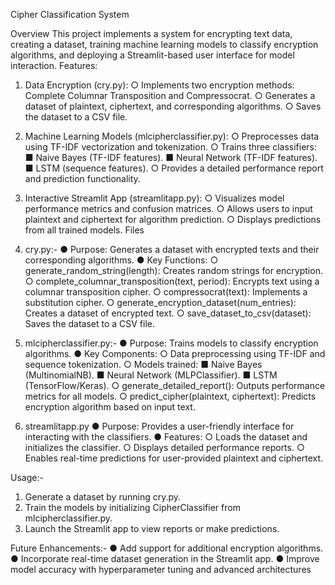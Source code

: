 Cipher Classification System

Overview
This project implements a system for encrypting text data, creating a dataset, training machine
learning models to classify encryption algorithms, and deploying a Streamlit-based user
interface for model interaction.
Features:

1. Data Encryption (cry.py):
  ○ Implements two encryption methods: Complete Columnar Transposition and
    Compressocrat.
  ○ Generates a dataset of plaintext, ciphertext, and corresponding algorithms.
  ○ Saves the dataset to a CSV file.
2. Machine Learning Models (mlcipherclassifier.py):
  ○ Preprocesses data using TF-IDF vectorization and tokenization.
  ○ Trains three classifiers:
   ■ Naive Bayes (TF-IDF features).
   ■ Neural Network (TF-IDF features).
   ■ LSTM (sequence features).
  ○ Provides a detailed performance report and prediction functionality.
3. Interactive Streamlit App (streamlitapp.py):
  ○ Visualizes model performance metrics and confusion matrices.
  ○ Allows users to input plaintext and ciphertext for algorithm prediction.
  ○ Displays predictions from all trained models.
Files

1. cry.py:-
● Purpose: Generates a dataset with encrypted texts and their corresponding algorithms.
● Key Functions:
  ○ generate_random_string(length): Creates random strings for encryption.
  ○ complete_columnar_transposition(text, period): Encrypts text using
a columnar transposition cipher.
○ compressocrat(text): Implements a substitution cipher.
○ generate_encryption_dataset(num_entries): Creates a dataset of
encrypted text.
○ save_dataset_to_csv(dataset): Saves the dataset to a CSV file.
2. mlcipherclassifier.py:- 
● Purpose: Trains models to classify encryption algorithms.
● Key Components:
  ○ Data preprocessing using TF-IDF and sequence tokenization.
  ○ Models trained:
    ■ Naive Bayes (MultinomialNB).
    ■ Neural Network (MLPClassifier).
    ■ LSTM (TensorFlow/Keras).
○ generate_detailed_report(): Outputs performance metrics for all models.
○ predict_cipher(plaintext, ciphertext): Predicts encryption algorithm
based on input text.
3. streamlitapp.py
● Purpose: Provides a user-friendly interface for interacting with the classifiers.
● Features:
  ○ Loads the dataset and initializes the classifier.
  ○ Displays detailed performance reports.
  ○ Enables real-time predictions for user-provided plaintext and ciphertext.

Usage:-
1. Generate a dataset by running cry.py.
2. Train the models by initializing CipherClassifier from mlcipherclassifier.py.
3. Launch the Streamlit app to view reports or make predictions.
   
Future Enhancements:-
● Add support for additional encryption algorithms.
● Incorporate real-time dataset generation in the Streamlit app.
● Improve model accuracy with hyperparameter tuning and advanced architectures
